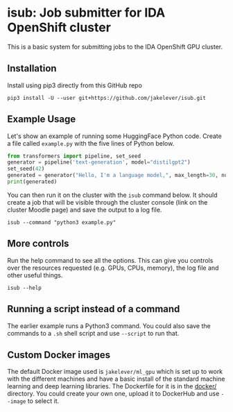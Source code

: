 # isub: Job submitter for IDA OpenShift cluster

This is a basic system for submitting jobs to the IDA OpenShift GPU cluster.

## Installation

Install using pip3 directly from this GitHub repo

```
pip3 install -U --user git+https://github.com/jakelever/isub.git
```

## Example Usage

Let's show an example of running some HuggingFace Python code. Create a file called `example.py` with the five lines of Python below.

```python
from transformers import pipeline, set_seed
generator = pipeline('text-generation', model="distilgpt2")
set_seed(42)
generated = generator("Hello, I'm a language model,", max_length=30, num_return_sequences=5)
print(generated)
```

You can then run it on the cluster with the `isub` command below. It should create a job that will be visible through the cluster console (link on the cluster Moodle page) and save the output to a log file.

```
isub --command "python3 example.py"
```

## More controls

Run the help command to see all the options. This can give you controls over the resources requested (e.g. GPUs, CPUs, memory), the log file and other useful things.

```
isub --help
```

## Running a script instead of a command

The earlier example runs a Python3 command. You could also save the commands to a `.sh` shell script and use `--script` to run that.

## Custom Docker images

The default Docker image used is `jakelever/ml_gpu` which is set up to work with the different machines and have a basic install of the standard machine learning and deep learning libraries. The Dockerfile for it is in the [docker/](https://github.com/jakelever/isub/tree/main/docker) directory. You could create your own one, upload it to DockerHub and use `--image` to select it.
